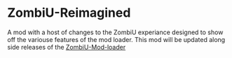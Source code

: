 # ZombiU-Reimagined

A mod with a host of changes to the ZombiU experiance designed to show off the variouse features of the mod loader. This mod will be updated along side releases of the [ZombiU-Mod-loader](https://github.com/Darkstar6423/ZombiU-Mod-Loader)
